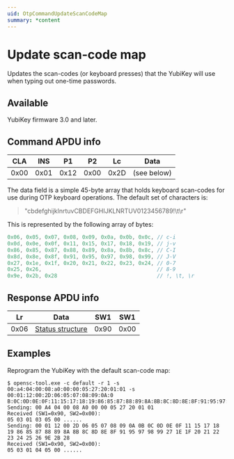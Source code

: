 ```yaml
---
uid: OtpCommandUpdateScanCodeMap
summary: *content
---
```


<!-- Copyright 2021 Yubico AB

Licensed under the Apache License, Version 2.0 (the "License");
you may not use this file except in compliance with the License.
You may obtain a copy of the License at

    http://www.apache.org/licenses/LICENSE-2.0

Unless required by applicable law or agreed to in writing, software
distributed under the License is distributed on an "AS IS" BASIS,
WITHOUT WARRANTIES OR CONDITIONS OF ANY KIND, either express or implied.
See the License for the specific language governing permissions and
limitations under the License. -->

# Update scan-code map

Updates the scan-codes (or keyboard presses) that the YubiKey will use when typing out one-time passwords.

## Available

YubiKey firmware 3.0 and later.

## Command APDU info

|  CLA  |  INS  |  P1   |  P2   |  Lc   |    Data     |
| :---: | :---: | :---: | :---: | :---: | :---------: |
| 0x00  | 0x01  | 0x12  | 0x00  | 0x2D  | (see below) |

The data field is a simple 45-byte array that holds keyboard scan-codes for use during OTP keyboard
operations. The default set of characters is:
> "cbdefghijklnrtuvCBDEFGHIJKLNRTUV0123456789!\t\r"

This is represented by the following array of bytes:

```C
0x06, 0x05, 0x07, 0x08, 0x09, 0x0a, 0x0b, 0x0c, // c-i
0x0d, 0x0e, 0x0f, 0x11, 0x15, 0x17, 0x18, 0x19, // j-v
0x86, 0x85, 0x87, 0x88, 0x89, 0x8a, 0x8b, 0x8c, // C-I
0x8d, 0x8e, 0x8f, 0x91, 0x95, 0x97, 0x98, 0x99, // J-V
0x27, 0x1e, 0x1f, 0x20, 0x21, 0x22, 0x23, 0x24, // 0-7
0x25, 0x26,                                     // 8-9
0x9e, 0x2b, 0x28                                // !, \t, \r
```

## Response APDU info

|  Lr   |                 Data                  |  SW1  |  SW1  |
| :---: | :-----------------------------------: | :---: | :---: |
| 0x06  | [Status structure](#status-structure) | 0x90  | 0x00  |

## Examples

Reprogram the YubiKey with the default scan-code map:

```shell
$ opensc-tool.exe -c default -r 1 -s 00:a4:04:00:08:a0:00:00:05:27:20:01:01 -s 00:01:12:00:2D:06:05:07:08:09:0A:0
B:0C:0D:0E:0F:11:15:17:18:19:86:85:87:88:89:8A:8B:8C:8D:8E:8F:91:95:97:98:99:27:1E:1F:20:21:22:23:24:25:26:9E:2B:28
Sending: 00 A4 04 00 08 A0 00 00 05 27 20 01 01
Received (SW1=0x90, SW2=0x00):
05 03 01 03 05 00 ......
Sending: 00 01 12 00 2D 06 05 07 08 09 0A 0B 0C 0D 0E 0F 11 15 17 18 19 86 85 87 88 89 8A 8B 8C 8D 8E 8F 91 95 97 98 99 27 1E 1F 20 21 22 23 24 25 26 9E 2B 28
Received (SW1=0x90, SW2=0x00):
05 03 01 04 05 00 ......
```
